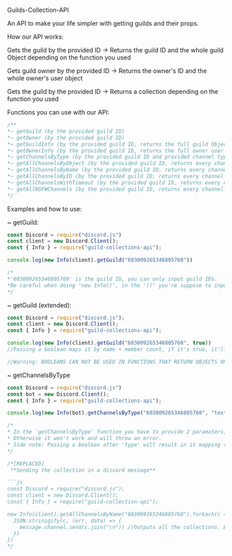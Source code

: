 Guilds-Collection-API

An API to make your life simpler with getting guilds and their props.

How our API works:

Gets the guild by the provided ID -> Returns the guild ID and the whole guild Object depending on the function you used

Gets guild owner by the provided ID -> Returns the owner's ID and the whole owner's user object

Gets the guild by the provided ID -> Returns a collection depending on the function you used



Functions you can use with our API:

```js
/**
*~ getGuild (by the provided guild ID)
*~ getOwner (by the provided guild ID)
*~ getGuildInfo (by the provided guild ID, returns the full guild Object) [REPLACED]
*~ getOwnerInfo (by the provided guild ID, returns the full owner user Object) [REPLACED]
*~ getChannelsByType (by the provided guild ID and provided channel type) -- [E.g. -> "text"]
*~ getAllChannelsByObject (by the provided guild ID, returns every channel by their object)
*~ getAllChannelsByName (by the provided guild ID, returns every channel by it's name)
*~ getAllChannelsByID (by the provided guild ID, returns every channel by it's id)
*~ getAllChannelsWithTimeout (by the provided guild ID, returns every channel that has a timeout)
*~ getAllNSFWChannels (by the provided guild ID, returns every channel that's flagged as NSFW)
*/
```
Examples and how to use:


~ getGuild:

```js
const Discord = require("discord.js")
const client = new Discord.Client();
const { Info } = require("guild-collections-api");

console.log(new Info(client).getGuild("603009265346805760")) 

/*
*'603009265346805760' is the guild ID, you can only input guild IDs. 
*Be careful when doing 'new Info()', in the '()' you're suppose to input whatever you declared Discord.Client as
*/
```

~ getGuild (extended):

```js
const Discord = require("discord.js");
const client = new Discord.Client();
const { Info } = require("guild-collections-api");

console.log(new Info(client).getGuild("603009265346805760", true)) 
//Passing a boolean maps it by name + member count, if it's true, it'll return with the name, if it's false or not included, it'll return the object

//Warning: BOOLEANS CAN NOT BE USED IN FUNCTIONS THAT RETURN OBJECTS ONLY
```


~ getChannelsByType

```js
const Discord = require("discord.js")
const bot = new Discord.Client();
const { Info } = require("guild-collections-api");

console.log(new Info(bot).getChannelsByType("603009265346805760", "text"))

/*
* In the 'getChannelsByType' function you have to provide 2 paramaters, the guild ID and the channel type.
* Otherwise it won't work and will throw an error.
* Side note: Passing a boolean after 'type' will result in it mapping the channels by name
*/
```


```js
/*[REPLACED]
 **Sending the collection in a discord message**

```js
const Discord = require("discord.js");
const client = new Discord.Client();
const { Info } = require("guild-collection-api");

new Info(client).getAllChannelsByName("603009265346805760").forEach(c => {
  JSON.strinigify(c, (err, data) => {
    message.channel.send(c.join("\n")) //Outputs all the collections. Each of which is in a new line
  })
})
*/
```
